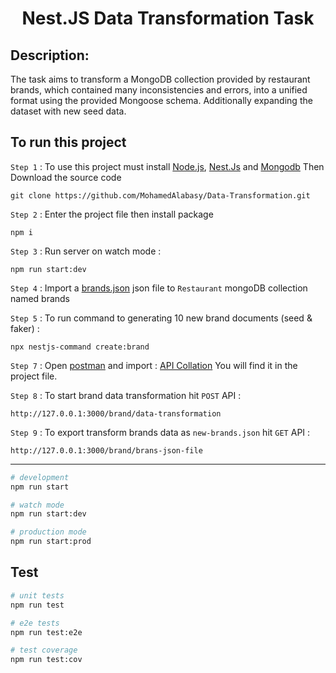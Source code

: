 <h1 align="center">Nest.JS Data Transformation Task</h1>

## Description:

The task aims to transform a MongoDB collection provided by restaurant brands, which contained many inconsistencies and errors, into a unified format using the provided Mongoose schema.
Additionally expanding the dataset with new seed data.

## To run this project

`Step 1` : To use this project must install [Node.js](https://nodejs.org/en/), [Nest.Js](https://nestjs.com/) and [Mongodb](https://www.mongodb.com/try/download/community) Then Download the source code

```
git clone https://github.com/MohamedAlabasy/Data-Transformation.git
```

`Step 2` : Enter the project file then install package

```
npm i
```

`Step 3` : Run server on watch mode :

```
npm run start:dev
```

`Step 4` : Import a [brands.json](https://github.com/MohamedAlabasy/Data-Transformation/blob/main/brands.json) json file to `Restaurant` mongoDB collection named brands

`Step 5` : To run command to generating 10 new brand documents (seed & faker) :

```
npx nestjs-command create:brand
```

`Step 7` : Open [postman](https://www.postman.com/downloads/) and import : [API Collation](https://github.com/MohamedAlabasy/Data-Transformation/blob/main/api-collection.json) You will find it in the project file.

`Step 8` : To start brand data transformation hit `POST` API :

```
http://127.0.0.1:3000/brand/data-transformation
```

`Step 9` : To export transform brands data as `new-brands.json` hit `GET` API :

```
http://127.0.0.1:3000/brand/brans-json-file
```

<hr>

```bash
# development
npm run start

# watch mode
npm run start:dev

# production mode
npm run start:prod
```

## Test

```bash
# unit tests
npm run test

# e2e tests
npm run test:e2e

# test coverage
npm run test:cov
```
